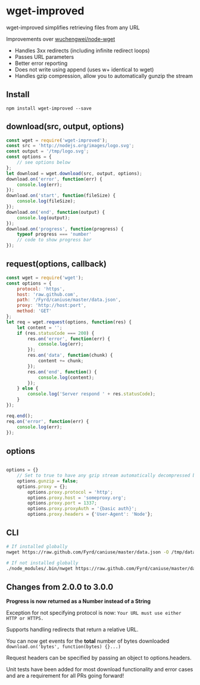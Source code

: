# wget-improved

wget-improved simplifies retrieving files from any URL

Improvements over [wuchengwei/node-wget](https://github.com/wuchengwei/node-wget)
- Handles 3xx redirects (including infinite redirect loops)
- Passes URL parameters
- Better error reporting
- Does not write using append (uses w+ identical to wget)
- Handles gzip compression, allow you to automatically gunzip the stream

## Install

```
npm install wget-improved --save
```

## download(src, output, options)

```js
const wget = require('wget-improved');
const src = 'http://nodejs.org/images/logo.svg';
const output = '/tmp/logo.svg';
const options = {
    // see options below
};
let download = wget.download(src, output, options);
download.on('error', function(err) {
    console.log(err);
});
download.on('start', function(fileSize) {
    console.log(fileSize);
});
download.on('end', function(output) {
    console.log(output);
});
download.on('progress', function(progress) {
    typeof progress === 'number'
    // code to show progress bar
});
```

## request(options, callback)

```js
const wget = require('wget');
const options = {
    protocol: 'https',
    host: 'raw.github.com',
    path: '/Fyrd/caniuse/master/data.json',
    proxy: 'http://host:port',
    method: 'GET'
};
let req = wget.request(options, function(res) {
    let content = '';
    if (res.statusCode === 200) {
        res.on('error', function(err) {
            console.log(err);
        });
        res.on('data', function(chunk) {
            content += chunk;
        });
        res.on('end', function() {
            console.log(content);
        });
    } else {
        console.log('Server respond ' + res.statusCode);
    }
});

req.end();
req.on('error', function(err) {
    console.log(err);
});
```

## options

```js

options = {}
    // Set to true to have any gzip stream automatically decompressed before saving
    options.gunzip = false;
    options.proxy = {};
        options.proxy.protocol = 'http';
        options.proxy.host = 'someproxy.org';
        options.proxy.port = 1337;
        options.proxy.proxyAuth = '{basic auth}';
        options.proxy.headers = {'User-Agent': 'Node'};
```

## CLI

```bash
# If installed globally
nwget https://raw.github.com/Fyrd/caniuse/master/data.json -O /tmp/data.json

# If not installed globally
./node_modules/.bin/nwget https://raw.github.com/Fyrd/caniuse/master/data.json -O /tmp/data.json
```

## Changes from 2.0.0 to 3.0.0
**Progress is now returned as a Number instead of a String**

Exception for not specifying protocol is now: `Your URL must use either HTTP or HTTPS.`

Supports handling redirects that return a relative URL.

You can now get events for the **total** number of bytes downloaded `download.on('bytes', function(bytes) {}...)`

Request headers can be specified by passing an object to options.headers.

Unit tests have been added for most download functionality and error cases and are a requirement for all PRs going forward!

